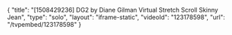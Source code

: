 {
    "title": "[1508429236] DG2 by Diane Gilman Virtual Stretch Scroll Skinny Jean",
    "type": "solo",
    "layout": "iframe-static",
    "videoId": "123178598",
    "url": "\/tvpembed\/123178598"
}